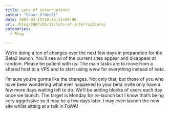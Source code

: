```yaml
---
title: Lots of interruptions
author: "Conor O'Neill"
date: 2007-02-15T10:42:11+00:00
url: /blog/2007/02/15/lots-of-interruptions/
categories:
  - Blog

---
```

We&#8217;re doing a ton of changes over the next few days in preparation for the Beta2 launch. You&#8217;ll see all of the current sites appear and disappear at random. Please be patient with us. The main tasks are to move from a shared host to a VPS and to start using www for everything instead of beta.

I&#8217;m sure you&#8217;re gonna like the changes. Not only that, but those of you who have been wondering what ever happened to your beta invite only have a few more days waiting left to do. We&#8217;ll be adding blocks of users each day once we launch. The target is Monday for re-launch but I know that&#8217;s being very aggressive so it may be a few days later. I may even launch the new site whilst sitting at a talk in FoWA!